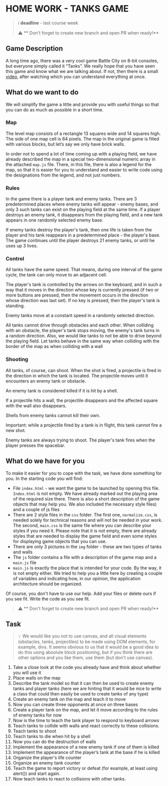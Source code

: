 # HOME WORK - TANKS GAME

> :information_source: **deadline** - last course week
>
> :warning: ** Don't forget to create new branch and open PR when ready!**

## Game Description

A long time ago, there was a very cool game Battle City on 8-bit consoles, but everyone simply called it “Tanks”. We really hope that you have seen this game and know what we are talking about. If not, then there is a small [video](https://www.youtube.com/watch?v=Pm5Ur_Yf_S0), after watching which you can understand everything at once.

## What do we want to do

We will simplify the game a little and provide you with useful things so that you can do as much as possible in a short time.

### Map

The level map consists of a rectangle 13 squares wide and 14 squares high. The side of one map cell is 64 pixels. The map in the original game is filled with various blocks, but let’s say we only have brick walls.

In order not to spend a lot of time coming up with a playing field, we have already described the map in a special two-dimensional numeric array in the attached `map.js` file. There, in this file, there is also a legend for the map, so that it is easier for you to understand and easier to write code using the designations from the legend, and not just numbers.

### Rules

In the game there is a player tank and enemy tanks. There are 3 predetermined places where enemy tanks will appear - enemy bases, and only 3 such tanks can exist on the playing field at the same time. If a player destroys an enemy tank, it disappears from the playing field, and a new tank appears in one randomly selected enemy base.

If enemy tanks destroy the player's tank, then one life is taken from the player and his tank reappears in a predetermined place - the player's base.
The game continues until the player destroys 21 enemy tanks, or until he uses up 3 lives.

### Control

All tanks have the same speed. That means, during one interval of the game cycle, the tank can only move to an adjacent cell.

The player's tank is controlled by the arrows on the keyboard, and in such a way that it moves in the direction whose key is currently pressed (if two or more buttons are pressed, then the movement occurs in the direction whose direction was last set). If no key is pressed, then the player's tank is standing.

Enemy tanks move at a constant speed in a randomly selected direction.

All tanks cannot drive through obstacles and each other. When colliding with an obstacle, the player's tank stops moving, the enemy's tank turns in a random direction. Also, we would like tanks to not be able to drive beyond the playing field. Let tanks behave in the same way when colliding with the border of the map as when colliding with a wall

### Shooting

All tanks, of course, can shoot. When the shot is fired, a projectile is fired in the direction in which the tank is located. The projectile moves until it encounters an enemy tank or obstacle.

An enemy tank is considered killed if it is hit by a shell.

If a projectile hits a wall, the projectile disappears and the affected square with the wall also disappears.

Shells from enemy tanks cannot kill their own.

Important: while a projectile fired by a tank is in flight, this tank cannot fire a new shot.

Enemy tanks are always trying to shoot. The player's tank fires when the player presses the spacebar.

## What do we have for you

To make it easier for you to cope with the task, we have done something for you.
In the starting code you will find:

- File `index.html` - we want the game to be launched by opening this file. `Index.html` is not empty. We have already marked out the playing area of the required size there. There is also a short description of the game objects that may help you. We also included the necessary style files) and a couple of js files
- There are 2 style files in the `css` folder. The first one, `normalize.css`, is needed solely for technical reasons and will not be needed in your work. The second, `main.css` is the same file where you can describe your styles if you need it. Please note that it is not empty, there are already styles that are needed to display the game field and even some styles for displaying game objects that you can use.
- There are only 3 pictures in the `img` folder - these are two types of tanks and walls
- The `js` folder contains a file with a description of the game map and a `main.js` file
- `main.js` is exactly the place that is intended for your code. By the way, it is not empty either. We tried to help you a little here by creating a couple of variables and indicating how, in our opinion, the application architecture should be organized.

Of course, you don't have to use our help. Add your files or delete ours if you see fit. Write the code as you see fit.

> :warning: ** Don't forget to create new branch and open PR when ready!**

## Task

> :bulb: We would like you not to use canvas, and all visual elements (obstacles, tanks, projectiles) to be made using DOM elements, for example, divs. It seems obvious to us that it would be a good idea to do this using absolute block positioning, but if you think there are other options and you like them, use them (but don't use canvas).

1. Take a close look at the code you already have and think about whether you will use it
2. Place walls on the map
3. Describe the tank model so that it can then be used to create enemy tanks and player tanks (here we are hinting that it would be nice to write a class that could then easily be used to create tanks of any type)
4. Create an enemy tank on the map and teach it to move
5. Now you can create three opponents at once on three bases
6. Create a player tank on the map, and let it move according to the rules of enemy tanks for now
7. Now is the time to teach the tank player to respond to keyboard arrows
8. Teach tanks to collide with walls and react correctly to these collisions.
9. Teach tanks to shoot
10. Teach tanks to die when hit by a shell
11. Now you can do the destruction of walls
12. Implement the appearance of a new enemy tank if one of them is killed
13. Implement the appearance of the player’s tank at the base if he is killed
14. Organize the player's life counter
15. Organize an enemy tank counter
16. Teach the game to report victory or defeat (for example, at least using alert()) and start again.
17. Now teach tanks to react to collisions with other tanks.
